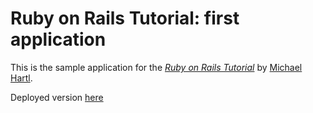 # Ruby on Rails Tutorial: first application

This is the sample application for the
[*Ruby on Rails Tutorial*](http://railstutorial.org/)
by [Michael Hartl](http://michaelhartl.com/).

Deployed version [here](http://agile-oasis-1852.herokuapp.com/)